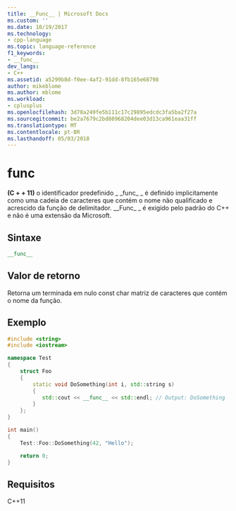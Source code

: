 ```yaml
---
title: __Func__ | Microsoft Docs
ms.custom: ''
ms.date: 10/19/2017
ms.technology:
- cpp-language
ms.topic: language-reference
f1_keywords:
- __func__
dev_langs:
- C++
ms.assetid: a5299b8d-f0ee-4af2-91dd-8fb165e68798
author: mikeblome
ms.author: mblome
ms.workload:
- cplusplus
ms.openlocfilehash: 3d78a249fe5b111c17c29895edcdc3fa5ba2f27a
ms.sourcegitcommit: be2a7679c2bd80968204dee03d13ca961eaa31ff
ms.translationtype: MT
ms.contentlocale: pt-BR
ms.lasthandoff: 05/03/2018
---
```

# <a name="func"></a>__func__

**(C + + 11)**  o identificador predefinido &#95; &#95;func&#95; &#95; é definido implicitamente como uma cadeia de caracteres que contém o nome não qualificado e acrescido da função de delimitador. &#95;&#95;Func&#95; &#95; é exigido pelo padrão do C++ e não é uma extensão da Microsoft.

## <a name="syntax"></a>Sintaxe

```cpp
__func__
```

## <a name="return-value"></a>Valor de retorno

Retorna um terminada em nulo const char matriz de caracteres que contém o nome da função.

## <a name="example"></a>Exemplo

```cpp
#include <string>
#include <iostream>

namespace Test
{
    struct Foo
    {
        static void DoSomething(int i, std::string s)
        {
           std::cout << __func__ << std::endl; // Output: DoSomething
        }
    };
}

int main()
{
    Test::Foo::DoSomething(42, "Hello");

    return 0;
}
```

## <a name="requirements"></a>Requisitos

C++11